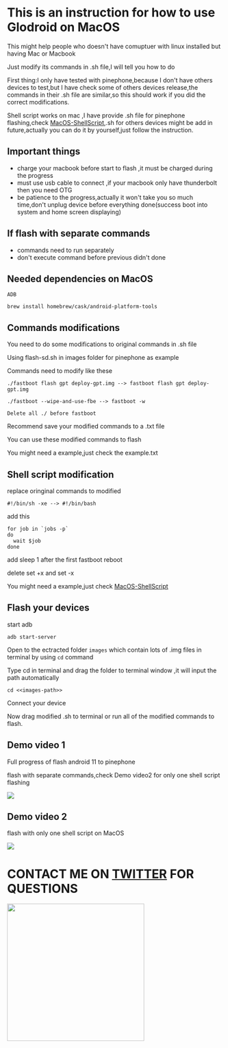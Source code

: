 # This is an instruction for how to use Glodroid on MacOS

This might help people who doesn't have comuptuer with linux installed but having Mac or Macbook

Just modify its commands in .sh file,I will tell you how to do

First thing:I only have tested with pinephone,because I don't have others devices to test,but I have check some of others devices release,the commands in their .sh file are similar,so this should work if you did the correct modifications. 

Shell script works on mac ,I have provide .sh file for pinephone flashing,check [MacOS-ShellScript](https://github.com/powenn/glodroid_manifest/tree/master/MacOS-ShellScript),.sh for others devices might be add in future,actually you can do it by yourself,just follow the instruction.

## Important things 
- charge your macbook before start to flash ,it must be charged during the progress
- must use usb cable to connect ,if your macbook only have thunderbolt then you need OTG
- be patience to the progress,actually it won't take you so much time,don't unplug device before everything done(success boot into system and home screen displaying)

## If flash with separate commands
- commands need to run separately
- don't execute command before previous didn't done

## Needed dependencies on MacOS
`ADB`
```
brew install homebrew/cask/android-platform-tools
```

## Commands modifications
You need to do some modifications to original commands in .sh file 

Using flash-sd.sh in images folder for pinephone as example

Commands need to modify like these

`./fastboot flash gpt deploy-gpt.img --> fastboot flash gpt deploy-gpt.img`

`./fastboot --wipe-and-use-fbe --> fastboot -w`

`Delete all ./ before fastboot`

Recommend save your modified commands to a .txt file

You can use these modified commands to flash 

You might need a example,just check the example.txt 

## Shell script modification
replace oringinal commands to modified

`#!/bin/sh -xe --> #!/bin/bash`

add this
```
for job in `jobs -p`
do
  wait $job
done
```
add sleep 1 after the first fastboot reboot

delete set +x and set -x

You might need a example,just check [MacOS-ShellScript](https://github.com/powenn/glodroid_manifest/tree/master/MacOS-ShellScript)

## Flash your devices
start adb 
```
adb start-server
```
Open to the ectracted folder `images` which contain lots of .img files in terminal by using `cd` command

Type cd in terminal and drag the folder to terminal window ,it will input the path automatically
```
cd <<images-path>>
```
Connect your device 

Now drag modified .sh to terminal or run all of the modified commands to flash.

## Demo video 1
Full progress of flash android 11 to pinephone 

flash with separate commands,check Demo video2 for only one shell script flashing 

<a href="https://www.youtube.com/watch?v=UDY988kbdQU">
  <img src="https://img.youtube.com/vi/UDY988kbdQU/maxresdefault.jpg" >
</a>

## Demo video 2
flash with only one shell script on MacOS

<a href="https://www.youtube.com/watch?v=_W9GmnEga24">
  <img src="https://i.ytimg.com/vi/_W9GmnEga24/hq720.jpg?sqp=-oaymwEXCNAFEJQDSFryq4qpAwkIARUAAIhCGAE=&rs=AOn4CLAids2Ku6sLZbKJOUSCIRUZY8TxVw" >
</a>

# CONTACT ME ON [TWITTER](https://twitter.com/powen00hsiao) FOR QUESTIONS
<a href="https://twitter.com/powen00hsiao">
  <img src="https://pbs.twimg.com/profile_images/1404649867033550848/3m6kzjQa_400x400.jpg" height="320"/>
</a>
